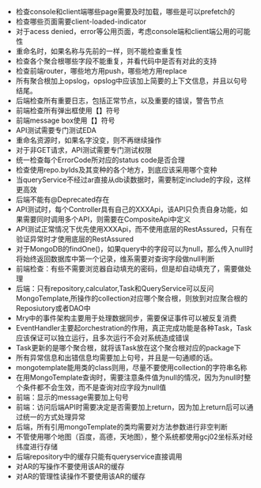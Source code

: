 - 检查console和client端哪些page需要及时加载，哪些是可以prefetch的
- 检查哪些页面需要client-loaded-indicator
- 对于acess denied，error等公用页面，考虑console端和client端公用的可能性
- 重命名时，如果名称与先前的一样，则不能检查重复性
- 检查各个聚合根哪些字段不能重复，并看代码中是否有对此的支持
- 检查前端router，哪些地方用push，哪些地方用replace
- 所有聚合根加上opslog，opslog中应该加上简要的上下文信息，并且以句号结尾。
- 后端检查所有重要日志，包括正常节点，以及重要的错误，警告节点
- 前端检查所有弹出框使用【】符号
- 前端message box使用【】符号
- API测试需要专门测试EDA
- 重命名资源时，如果名字没变，则不再继续操作
- 对于非GET请求，API测试需要专门测试权限
- 统一检查每个ErrorCode所对应的status code是否合理
- 检查使用repo.byIds及其变种的各个地方，到底应该采用哪个变种
- 当queryService不经过ar直接从db读数据时，需要制定include的字段，这样更高效
- 后端不能有@Deprecated存在
- API测试时，每个Controller具有自己的XXXApi，该API只负责自身功能，如果需要同时调用多个API，则需要在CompositeApi中定义
- API测试正常情况下优先使用XXXApi，而不使用底层的RestAssured，只有在验证异常时才使用底层的RestAssured
- 对于MongoDB的findOne()，如果query中的字段可以为null，那么传入null时将始终返回数据库中第一个记录，维系需要对查询字段做null判断
- 前端检查：有些不需要浏览器自动填充的密码，但是却自动填充了，需要做处理
- 后端：只有repository,calculator,Task和QueryService可以反问MongoTemplate,所操作的collection对应哪个聚合根，则放到对应聚合根的Reposiutory或者DAO中
- Mry中的事件架构主要用于处理数据同步，需要保证事件可以被反复消费
- EventHandler主要起orchestration的作用，真正完成功能是各种Task，Task应该保证可以独立运行，且多次运行不会对系统造成错误
- Task更新的是哪个聚合根，就将该Task放在这个聚合根对应的package下
- 所有异常信息和出错信息均需要加上句号，并且是一句通顺的话。
- mongotemplate能用类的class则用，尽量不要使用collection的字符串名称
- 在用MongoTemplate查询时，需要注意条件值为null的情况，因为为null时整个条件都不会生效，而不是查询对应字段为null值
- 前端：显示的message需要加上句号
- 前端：访问后端API时需要决定是否需要加上return，因为加上return后可以通过统一的方式处理异常
- 后端，所有引用mongoTemplate的类均需要对方法参数进行非空判断
- 不管使用哪个地图（百度，高德，天地图），整个系统都使用gcj02坐标系对经纬度进行存储
- 后端repository中的缓存只能有queryservice直接调用
- 对AR的写操作不要使用该AR的缓存
- 对AR的管理性读操作不要使用该AR的缓存
